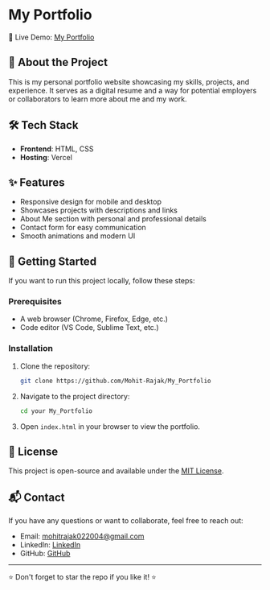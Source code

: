 # My Portfolio

🚀 Live Demo: [My Portfolio](https://myportfolio-three-olive.vercel.app/)

## 📌 About the Project
This is my personal portfolio website showcasing my skills, projects, and experience. It serves as a digital resume and a way for potential employers or collaborators to learn more about me and my work.

## 🛠 Tech Stack
- **Frontend**: HTML, CSS
- **Hosting**: Vercel

## ✨ Features
- Responsive design for mobile and desktop
- Showcases projects with descriptions and links
- About Me section with personal and professional details
- Contact form for easy communication
- Smooth animations and modern UI



## 🚀 Getting Started
If you want to run this project locally, follow these steps:

### Prerequisites
- A web browser (Chrome, Firefox, Edge, etc.)
- Code editor (VS Code, Sublime Text, etc.)

### Installation
1. Clone the repository:
   ```bash
   git clone https://github.com/Mohit-Rajak/My_Portfolio
   ```
2. Navigate to the project directory:
   ```bash
   cd your My_Portfolio
   ```
3. Open `index.html` in your browser to view the portfolio.

## 📝 License
This project is open-source and available under the [MIT License](LICENSE).

## 📬 Contact
If you have any questions or want to collaborate, feel free to reach out:
- Email: mohitrajak022004@gmail.com
- LinkedIn: [LinkedIn](https://linkedin.com/in/mohit-rajak)
- GitHub: [GitHub](https://github.com/Mohit-Rajak)

---
⭐ Don't forget to star the repo if you like it! ⭐
